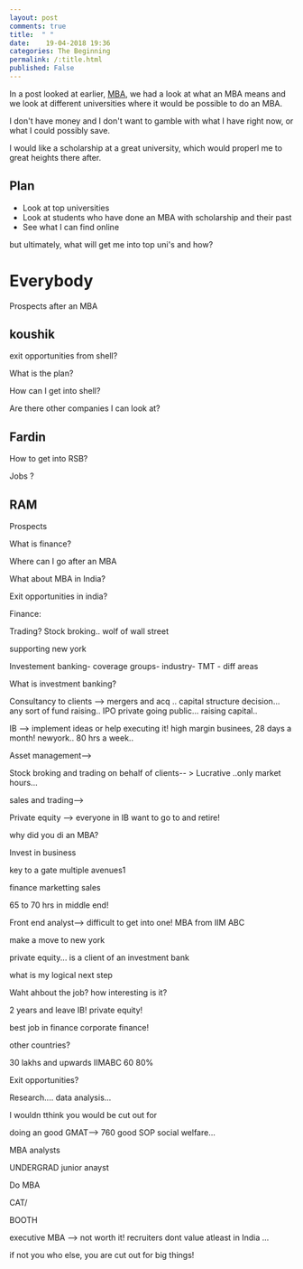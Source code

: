 ```yaml
---
layout: post
comments: true
title:  " "
date:    19-04-2018 19:36
categories: The Beginning
permalink: /:title.html
published: False
---
```


In a post looked at earlier, [MBA](/mba.html), we had a look at what an MBA
means and we look at different universities where it would be
possible to do an MBA.

I don't have money and I don't want to gamble with what I have right
now, or what I could possibly save. 

I would like a scholarship at a great university, which would properl
me to great heights there after. 


## Plan

- Look at top universities
- Look at students who have done an MBA with scholarship and their
  past
- See what I can find online

but ultimately, what will get me into top uni's and how?

# Everybody

Prospects after an MBA

## koushik

exit opportunities from shell?

What is the plan?

How can I get into shell?

Are there other companies I can look at?

## Fardin

How to get into RSB?

Jobs ?

## RAM

Prospects

What is finance?

Where can I go after an MBA

What about MBA in India?

Exit opportunities in india?


Finance: 

Trading? Stock broking.. wolf of wall street

supporting new york 


Investement banking- coverage groups- industry- TMT - diff areas

What is investment banking?

Consultancy to clients --> mergers and acq .. capital structure
decision... any sort of fund raising.. IPO private going
public... raising capital.. 

IB --> implement ideas or help executing it! high margin businees, 28
days a month! newyork.. 80 hrs a week.. 

Asset management--> 


Stock broking and trading on behalf of clients-- > Lucrative ..only market hours...

sales and trading--> 

Private equity -->  everyone in IB want to go to and retire!

why did you di an MBA? 

Invest in business


key to a gate multiple avenues1

finance marketting sales 

65 to 70 hrs  in middle end!


Front end analyst--> difficult to get into one! MBA from IIM ABC

make a move to new york 

private equity... is a client of an investment bank




what is my logical next step


Waht ahbout the job? how interesting is it? 


2 years and leave IB! private equity! 

best job in finance corporate finance!


other countries? 

30 lakhs and upwards IIMABC 60 80%

Exit opportunities? 

Research.... data analysis...

I wouldn tthink you would be cut out for 

doing an good GMAT--> 760  good SOP social welfare...

MBA analysts

UNDERGRAD junior anayst

Do MBA

CAT/

BOOTH


executive MBA -->  not worth it! recruiters dont value atleast in
India ... 

if not you who else, you are cut out for big things!
